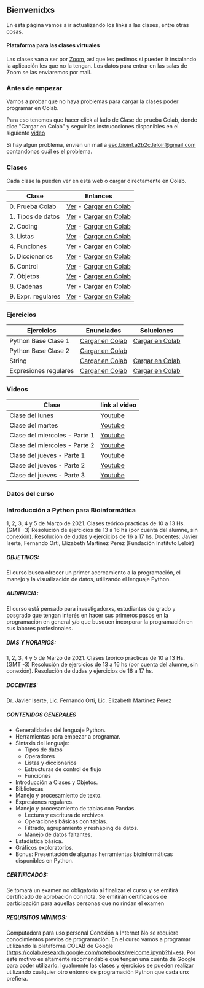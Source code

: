 ## Bienvenidxs

En esta página vamos a ir actualizando los links a las clases, entre otras cosas.


#### Plataforma para las clases virtuales
Las clases van a ser por [Zoom](https://zoom.us/download), así que les pedimos si pueden ir instalando la aplicación les que no la tengan.
Los datos para entrar en las salas de Zoom se las enviaremos por mail.


### Antes de empezar
Vamos a probar que no haya problemas para cargar la clases poder programar en Colab.

Para eso tenemos que hacer click al lado de Clase de prueba Colab, donde dice "Cargar en Colab" y seguir las instruccciones disponibles en el siguiente [video](https://www.youtube.com/watch?v=fM6hGtiTFdY)


Si hay algun problema,  envíen un mail a esc.bioinf.a2b2c.leloir@gmail.com contandonos cuál es el problema.


### Clases
Cada clase la pueden ver en esta web o cargar directamente en Colab.


| Clase | Enlances |
| --    | ------   | 
| 0. Prueba Colab | [Ver](https://python2021leloir.github.io/clases/prueba_colab) - [Cargar en Colab](https://colab.research.google.com/github/Ferorti/escuela2021/blob/main/clases/Prueba_Colab.ipynb) |
| 1. Tipos de datos | [Ver](https://python2021leloir.github.io/clases/clase_01_tipos_de_datos) - [Cargar en Colab](https://colab.research.google.com/github/Ferorti/escuela2021/blob/main/clases/clase_01_tipos_de_datos.ipynb) |
| 2. Coding | [Ver](https://python2021leloir.github.io/clases/clase_02_coding) - [Cargar en Colab](https://colab.research.google.com/github/Ferorti/escuela2021/blob/main/clases/clase_02_coding.ipynb) |
| 3. Listas | [Ver](https://python2021leloir.github.io/clases/clase_03_listas) - [Cargar en Colab](https://colab.research.google.com/github/Ferorti/escuela2021/blob/main/clases/clase_03_listas.ipynb) |
| 4. Funciones | [Ver](https://python2021leloir.github.io/clases/clase_04_funciones) - [Cargar en Colab](https://colab.research.google.com/github/Ferorti/escuela2021/blob/main/clases/clase_04_funciones.ipynb) |
| 5. Diccionarios | [Ver](https://python2021leloir.github.io/clases/clase_05_diccionarios) - [Cargar en Colab](https://colab.research.google.com/github/Ferorti/escuela2021/blob/main/clases/clase_05_diccionarios.ipynb) |
| 6. Control | [Ver](https://python2021leloir.github.io/clases/clase_06_control_de_flujo) - [Cargar en Colab](https://colab.research.google.com/github/Ferorti/escuela2021/blob/main/clases/clase_06_control_de_flujo.ipynb) |
| 7. Objetos | [Ver](https://python2021leloir.github.io/clases/clase_07_clases_y_objetos) - [Cargar en Colab](https://colab.research.google.com/github/Ferorti/escuela2021/blob/main/clases/clase_07_clases_y_objetos.ipynb) |
| 8. Cadenas | [Ver](https://python2021leloir.github.io/clases/clase_08_manejo_cadenas) - [Cargar en Colab](https://colab.research.google.com/github/Ferorti/escuela2021/blob/main/clases/clase_08_manejo_cadenas.ipynb) |
| 9. Expr. regulares | [Ver](https://python2021leloir.github.io/clases/clase_09_expresiones_regulares) - [Cargar en Colab](https://colab.research.google.com/github/Ferorti/escuela2021/blob/main/clases/clase_09_expresiones_regulares.ipynb) |

### Ejercicios

| Ejercicios | Enunciados | Soluciones |
| -- | -- | ----------------- |
| Python Base Clase 1| [Cargar en Colab](https://colab.research.google.com/github/Ferorti/escuela2021/blob/main/ejercicios/ejercicios_python_base.ipynb) | [Cargar en Colab](https://colab.research.google.com/github/Ferorti/escuela2021/blob/main/respuesta_ejercicios/ejercicios_python_base.ipynb) |
| Python Base Clase 2 | [Cargar en Colab](https://colab.research.google.com/github/Ferorti/escuela2021/blob/main/ejercicios/ejercicios_clase_2.ipynb) ||
| String | [Cargar en Colab](https://colab.research.google.com/github/Ferorti/escuela2021/blob/main/ejercicios/cadenas.ipynb) |[Cargar en Colab](https://colab.research.google.com/github/Ferorti/escuela2021/blob/main/respuesta_ejercicios/cadenas.ipynb)|
| Expresiones regulares | [Cargar en Colab](https://colab.research.google.com/github/Ferorti/escuela2021/blob/main/ejercicios/expresiones_regulares.ipynb) |[Cargar en Colab](https://colab.research.google.com/github/Ferorti/escuela2021/blob/main/respuesta_ejercicios/expresiones_regulares.ipynb) |

### Videos

| Clase | link al video |
| --    | ---           |
| Clase del lunes | [Youtube](https://youtu.be/Z25m0q-sOjc) |
| Clase del martes | [Youtube](https://youtu.be/ivuTPZUUq18)
| Clase del miercoles - Parte 1 | [Youtube](https://youtu.be/SFTE3F7NC2o)
| Clase del miercoles - Parte 2 | [Youtube](https://youtu.be/aRDqMcxloMQ)
| Clase del jueves - Parte 1 | [Youtube](https://youtu.be/MrIDJPXSoCw)
| Clase del jueves - Parte 2 | [Youtube](https://youtu.be/M3rQVKd69Eg)
| Clase del jueves - Parte 3 | [Youtube](https://youtu.be/wWG4ANDi5lw)

### Datos del curso

### Introducción a Python para Bioinformática
1, 2, 3, 4 y 5 de Marzo de 2021.
Clases teórico practicas de 10 a 13 Hs. (GMT -3)
Resolución de ejercicios de 13 a 16 hs (por cuenta del alumne, sin conexión).
Resolución de dudas y ejercicios de 16 a 17 hs.
Docentes: Javier Iserte, Fernando Orti, Elizabeth Martinez Perez (Fundación Instituto Leloir)

##### OBJETIVOS:
El curso busca ofrecer un primer acercamiento a la programación, el manejo y la visualización de datos, utilizando el lenguaje Python.  
 
##### AUDIENCIA:
El curso está pensado para investigadorxs,  estudiantes de grado y posgrado que tengan interés en hacer sus primeros pasos en la programación en general y/o que busquen incorporar la programación en sus labores profesionales.

##### DIAS Y HORARIOS:
1, 2, 3, 4 y 5 de Marzo de 2021.
Clases teórico practicas de 10 a 13 Hs. (GMT -3)
Resolución de ejercicios de 13 a 16 hs (por cuenta del alumne, sin conexión).
Resolución de dudas y ejercicios de 16 a 17 hs.

##### DOCENTES:
Dr. Javier Iserte, Lic. Fernando Orti, Lic. Elizabeth Martinez Perez

##### CONTENIDOS GENERALES

* Generalidades del lenguaje Python.
* Herramientas para empezar a programar.
* Sintaxis del lenguaje:
  * Tipos de datos
  * Operadores
  * Listas y diccionarios
  * Estructuras de control de flujo
  * Funciones
* Introducción a Clases y Objetos.
* Bibliotecas
* Manejo y procesamiento de texto.
* Expresiones regulares.
* Manejo y procesamiento de tablas con Pandas.
  * Lectura y escritura de archivos.
  * Operaciones básicas con tablas.
  * Filtrado, agrupamiento y reshaping de datos.
  * Manejo de datos faltantes.
* Estadística básica.
* Gráficos exploratorios.
* Bonus: Presentación de algunas herramientas bioinformáticas disponibles en Python.

##### CERTIFICADOS:
Se tomará un examen no obligatorio al finalizar el curso y se emitirá certificado de aprobación con nota.
Se emitirán certificados de participación para aquellas personas que no rindan el examen

##### REQUISITOS MÍNIMOS:
Computadora para uso personal
Conexión a Internet
No se requiere conocimientos previos de programación.
En el curso vamos a programar utilizando la plataforma COLAB de Google (https://colab.research.google.com/notebooks/welcome.ipynb?hl=es).
Por este motivo es altamente recomendable que tengan una cuenta de Google para poder utilizarlo.
Igualmente las clases y ejercicios se pueden realizar utilizando cualquier otro entorno de programación Python que cada unx prefiera.
